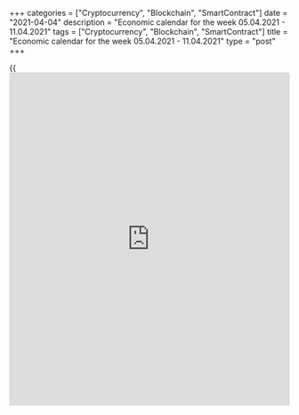 +++
categories = ["Cryptocurrency", "Blockchain", "SmartContract"]
date = "2021-04-04"
description = "Economic calendar for the week 05.04.2021 - 11.04.2021"
tags = ["Cryptocurrency", "Blockchain", "SmartContract"]
title = "Economic calendar for the week 05.04.2021 - 11.04.2021"
type = "post"
+++

{{<iframe id="large-banner" src="https://www.bounty.group/#slide=7.0" width="100%" height="600" scrolling="no" style="border: 0px solid rgb(216, 221, 230); border-radius: 3px;">}}

2021-04-04

2021-04-04

Economic [calendar](https://www.fintechee.com/web-trader/) for the week 05.04.2021 – 11.04.2021Jana Kane

##  **Review of the main events of the Forex economic [calendar](https://www.fintechee.com/web-trader/) for the
next trading week (05.04.2021 – 11.04.2021)**

 **Trading on key Forex [news](https://www.letsplayfx.com/blog/forex-news-website/): we are expecting the publication of
important macro statistics from the US, China, Canada, as well as the
results of the meeting of the Central Bank of Australia.**

Despite the strong report of the US Department of Labor published last
Friday, it was unable to provide significant support to the dollar. The
US economy created 916,000 new nonfarm jobs in March, above the 647,000
forecast, while unemployment fell from 6.2% to 6.0%. The Labor
Department data signal a strong economic recovery, suggesting that the
pace of hiring has accelerated and peaked since last August. “In the
first two months of our presidency, we have seen more jobs created than
at any other time in [history](https://www.fixpro.org/post/chargeless-historical-data-api-backtesting/),” US President Joe Biden was quick to say
after the publication of this report. According to Biden, a new
"infrastructure plan is needed for long-term growth." "If we accept this
plan, 19 million jobs will be created in the economy," Biden said,
promising to begin "meetings with members of Congress after Easter."

The DXY dollar index ended the last shortened week (at the end of which
the Catholic world celebrated Good Friday) with another increase,
setting a new 21-week record at around 93.47, the highest level since
the beginning of this year.

The dollar remains stable after the Fed meeting in mid-March. Loose
funding conditions, together with accelerating vaccinations in the
United States, the adoption of the next package of fiscal assistance and
the prospect of lifting quarantine restrictions and opening the economy,
are increasing [investor](https://www.fintechee.com/tutorial-for-forex-trading/investor-mode/) interest in US assets and, ultimately, in the
dollar. It is likely to continue strengthening next week if the
situation on the US government bond market remains favorable for its
strengthening.

The next week will not be rich with important macro data, and on Monday
banks in many Catholic countries will be closed due to Easter Monday.
Nevertheless, financial market participants next week will pay attention
to the publication of important macro statistics from the United States,
China, Canada, as well as the results of the meeting of the central bank
of Australia.

 **Traders should pay attention to the publication of the following
macro indicators:**

 ***during the coming week, new events may be added to the [calendar](https://www.fintechee.com/web-trader/) and
/ or some scheduled events may be canceled**

 ****GMT time**

###  **Monday, April 5**

The Catholic world celebrates Easter Monday. Banks in Europe and America
will be closed. Forex trading volumes will be low.

###  **14:00 USD Services** **PMI (from ISM) in the US**

This indicator assesses the state of the services sector in the US
economy. The services sector (as opposed to the manufacturing sector)
has practically no impact on the country's GDP.

In January, this indicator came out with a value of 58.7, and in
February - at 55.3. A result above 50 is seen as positive for the USD.
However, a relative decline in the index could negatively affect the
dollar in the short term. Forecast for March: 58.5, which is likely to
have a positive overall effect on the USD.

###  **Tuesday, April 6**

###  **04:30 AUD RBA's decision on interest rate. RBA's accompanying
statement**

In March 2020, the RBA made 2 rate cuts bringing it to the level of
0.25% and launched a quantitative easing program. At the same time, the
target level of yield for the 3-year government bonds of Australia is
set at 0.25%. The RBA has launched a lending program for the banking
system in the amount of at least A$ 90 billion.

In early November 2020, the Reserve Bank of Australia lowered its key
rate again, bringing it and its 3-year bond target to 0.10% from 0.25%,
and announced A$ 100 billion quantitative easing program to support the
economic recovery.

“We live in extraordinary and difficult times,” said the central bank
governor Philip Lowe. In his opinion, "further stimulation is needed."
He stated this during a press conference on March 19, 2020, when the RBA
lowered the interest rate during its unscheduled meeting.

The main negative factors for the Australian economy are weak wages
growth, a weak labor market and a slowdown in growth. Annual inflation
has remained below the 2-3% target set by the RBA for four years.

Unemployment in the country has remained above the 5% level for many
years, unwilling to decline. Now the Australian economy is experiencing
difficulties due to the coronavirus pandemic, which has hit the tourism
and transport sectors hard.

It is expected that at this meeting the Central Bank of Australia will
leave the rate at the current level of 0.1%, although unexpected
decisions are not ruled out.

In an accompanying statement, the leaders of the RBA will explain the
reasons for the decision on the rate. If the RBA signals the possibility
of further easing of monetary [policy](https://www.fintechee.com/policy/) in the near future, the risks of a
further fall in the Australian dollar will increase.

###  **Wednesday, April 7**

###  **18:00 USD Minutes of the March meeting of the Federal Open Market
Committee**

FOMC minutes are usually released by the Fed two or three weeks after
the date of the decision on interest rates.

The publication of the minutes is extremely important for determining
the course of the current Fed [policy](https://www.fintechee.com/policy/) and the prospects for raising
interest rates in the United States. The volatility of trading in
financial markets during the publication of the minutes usually
increases, since the text often contains either changes or clarifying
details regarding the results of the last FOMC Fed meeting.

During the March meeting, the Fed leaders did not change the parameters
of monetary [policy](https://www.fintechee.com/policy/), signaling that the interest rate would remain at
minimum levels until the end of 2023.

At a subsequent press conference, the Fed Chairman Jerome Powell made it
clear that no adjustments are planned in the near future either.
Purchases of Treasury securities in the amount of $ 80 billion a month
and mortgage-backed securities in the amount of $ 40 billion a month
will continue in the same volumes.

The Fed's forecasts for inflation and economic growth have been revised
upwards, despite the fact that the key rate will not be increased until
the end of 2023. The Fed intends to adhere to a flexible approach to the
target inflation rate and is not very concerned about the growth of
government bond yields.

Loose financing conditions, combined with accelerating vaccinations, the
adoption of the next package of fiscal aid and the prospect of lifting
quarantine restrictions and opening the economy, increases the Fed's
tolerance for higher yields on government bonds, economists say.

The soft tone of the minutes will have a positive effect on stock
indices and negatively on the US dollar. The tough rhetoric of the Fed
leaders regarding the prospects for monetary [policy](https://www.fintechee.com/policy/) will push the dollar
to further growth.

###  **Thursday, April 8**

No important macro statistics are scheduled to be released. However,
market participants will follow the speech of the head of the Fed Jerome
Powell, which starts at 16:00. Powell's comments could have an impact on
both short-term and long-term USD trading if he revisits the Fed's
monetary [policy](https://www.fintechee.com/policy/). A more hawkish stance on the Fed's monetary [policy](https://www.fintechee.com/policy/) is
seen as positive and strengthening the US dollar, while a more cautious
position is seen as negative for the USD.

If he makes unexpected statements, the volatility in the financial
markets may increase. According to Powell, the current [policy](https://www.fintechee.com/policy/) of the Fed
is sufficient and appropriate to the situation, but the central bank is
ready to adjust it in the event of risks that may become an obstacle to
achieving its goals.

Financial market participants will carefully study his speech in order
to catch signals regarding the further actions of the Fed.

###  **Friday, April 9**

###  **01:30 CNY Consumer Price Index (CPI)**

The National Bureau of Statistics of China will release another monthly
data reflecting the dynamics of consumer prices in China. The rise in
consumer prices could trigger an acceleration in inflation, which could
force the People's Bank of China to take measures aimed at tightening
fiscal [policy](https://www.fintechee.com/policy/). Increased growth in consumer inflation may cause
appreciation of the yuan, a weak result will put pressure on the yuan.

China's economy, according to various estimates, is already the largest
in the world, pushing the US economy into second place. Therefore, the
publication of important macroeconomic indicators of this country has a
significant impact on world financial markets, primarily on the
positions of the yuan, other Asian currencies, the dollar, commodity
currencies, as well as on Chinese and Asian stock indices. China is the
largest buyer of raw materials and a supplier of a wide range of
finished products to the world commodity market.

In January 2021, the growth of the consumer inflation index was +1.0%
(-0.3% in annual [terms](https://www.fintechee.com/terms/)), and in February +0.6% (-0.2% in annual [terms](https://www.fintechee.com/terms/)).

Deterioration of macroeconomic indicators, including a decrease in
consumer inflation, may negatively affect the positions of the yuan, as
well as commodity currencies such as the Canadian, Australian, and New
Zealand dollars. To a greater extent, this applies to the Australian
dollar, since China is Australia's largest trade and economic partner.

According to the forecast, the consumer price index is expected to grow
by +0.6% in March, but decrease by -0.4% in annual [terms](https://www.fintechee.com/terms/).

The growth of the consumer inflation index will positively affect the
quotes of the yuan, as well as commodity currencies, primarily the
Australian dollar. However, a relative decline in CPI may negatively
affect them.

###  **13:30 CAD Unemployment rate in Canada**

Statistics Canada is to publish data on the country's labor market for
March.

Unemployment has risen in Canada in recent months amid massive business
closures due to coronavirus and layoffs. Unemployment rose from the
usual 5.6% - 5.7% to 7.8% in March and up to 13.7% in May 2020. If
unemployment continues to rise, the Canadian dollar will decline. If the
data is better than the previous value, the Canadian dollar will
strengthen. A decrease in the unemployment rate is a positive factor for
the CAD, an increase in unemployment is a negative factor. It is
expected that in March, unemployment was at the level of 8% (against
8.2% in February, 9.4% in January, 8.8% in December, 8.6% in November).

## Price chart of EURUSD in real time mode

The content of this article reflects the author’s opinion and does not
necessarily reflect the official position of LiteForex. The material
published on this page is provided for informational purposes only and
should not be considered as the provision of investment advice for the
purposes of Directive 2004/39/EC.

Rate this article:

{{value}}

( {{count}} {{title}} )